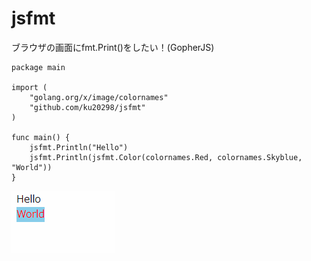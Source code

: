 # jsfmt
ブラウザの画面にfmt.Print()をしたい！(GopherJS)

```
package main

import (
	"golang.org/x/image/colornames"
	"github.com/ku20298/jsfmt"
)

func main() {
	jsfmt.Println("Hello")
	jsfmt.Println(jsfmt.Color(colornames.Red, colornames.Skyblue, "World"))
}
```

![test](https://github.com/ku20298/jsfmt/blob/master/tameshi.PNG "サンプル")
